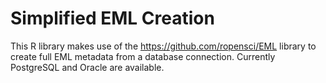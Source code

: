 # Simplified EML Creation
This R library makes use of the https://github.com/ropensci/EML library to create full EML metadata from a database connection. Currently PostgreSQL and Oracle are available.  
